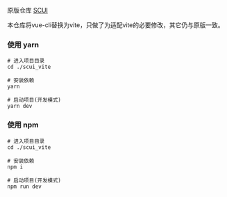 原版仓库 [SCUI](https://gitee.com/lolicode/scui)

本仓库将vue-cli替换为vite，只做了为适配vite的必要修改，其它仍与原版一致。

### 使用 yarn
```
# 进入项目目录
cd ./scui_vite

# 安装依赖
yarn

# 启动项目(开发模式)
yarn dev
```

### 使用 npm
```
# 进入项目目录
cd ./scui_vite

# 安装依赖
npm i

# 启动项目(开发模式)
npm run dev
```
